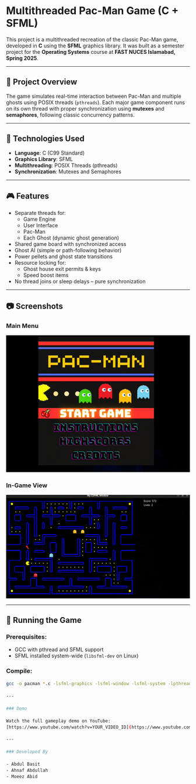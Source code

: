 # Multithreaded Pac-Man Game (C + SFML)

This project is a multithreaded recreation of the classic Pac-Man game, developed in **C** using the **SFML** graphics library. It was built as a semester project for the **Operating Systems** course at **FAST NUCES Islamabad, Spring 2025**.

---

## 📌 Project Overview

The game simulates real-time interaction between Pac-Man and multiple ghosts using POSIX threads (`pthreads`). Each major game component runs on its own thread with proper synchronization using **mutexes** and **semaphores**, following classic concurrency patterns.

---

## 🔧 Technologies Used

- **Language**: C (C99 Standard)
- **Graphics Library**: SFML
- **Multithreading**: POSIX Threads (pthreads)
- **Synchronization**: Mutexes and Semaphores

---

## 🎮 Features

- Separate threads for:
  - Game Engine
  - User Interface
  - Pac-Man
  - Each Ghost (dynamic ghost generation)
- Shared game board with synchronized access
- Ghost AI (simple or path-following behavior)
- Power pellets and ghost state transitions
- Resource locking for:
  - Ghost house exit permits & keys
  - Speed boost items
- No thread joins or sleep delays – pure synchronization

---

## 📷 Screenshots

### Main Menu  
![Menu](Assets/menu.png)

### In-Game View  
![Game](Assets/game.png)

---

## 🚀 Running the Game

### Prerequisites:
- GCC with pthread and SFML support
- SFML installed system-wide (`libsfml-dev` on Linux)

### Compile:

```bash
gcc -o pacman *.c -lsfml-graphics -lsfml-window -lsfml-system -lpthread

---

### Demo

Watch the full gameplay demo on YouTube:  
[https://www.youtube.com/watch?v=YOUR_VIDEO_ID](https://www.youtube.com/watch?v=YOUR_VIDEO_ID)

---

### Developed By

- Abdul Basit  
- Ahnaf Abdullah  
- Moeez Abid
